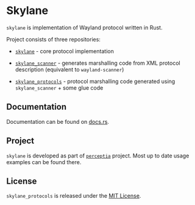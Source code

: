 Skylane
=======

`skylane` is implementation of Wayland protocol written in Rust.

Project consists of three repositories:

 - [`skylane`](https://github.com/perceptia/skylane) - core protocol implementation

 - [`skylane_scanner`](https://github.com/perceptia/skylane_scanner) - generates marshalling code
   from XML protocol description (equivalent to `wayland-scanner`)

 - [`skylane_protocols`](https://github.com/perceptia/skylane_protocols) - protocol marshalling code
   generated using `skylane_scanner` + some glue code

Documentation
-------------

Documentation can be found on [docs.rs](https://docs.rs/skylane_protocols).

Project
-------

`skylane` is developed as part of [`perceptia`](https://github.com/perceptia/perceptia) project.
Most up to date usage examples can be found there.

License
-------

`skylane_protocols` is released under the [MIT License](https://opensource.org/licenses/MIT).
